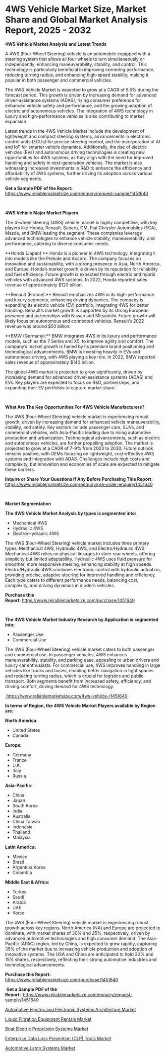 <p><h1>4WS Vehicle Market Size, Market Share and Global Market Analysis Report, 2025 - 2032</h1></p><p><strong>4WS Vehicle Market Analysis and Latest Trends</strong></p>
<p><p>A 4WS (Four-Wheel Steering) vehicle is an automobile equipped with a steering system that allows all four wheels to turn simultaneously or independently, enhancing maneuverability, stability, and control. This technology is particularly beneficial in improving cornering performance, reducing turning radius, and enhancing high-speed stability, making it popular in both passenger and commercial vehicles.</p><p>The 4WS Vehicle Market is expected to grow at a CAGR of 5.5% during the forecast period. This growth is driven by increasing demand for advanced driver-assistance systems (ADAS), rising consumer preference for enhanced vehicle safety and performance, and the growing adoption of electric and autonomous vehicles. The integration of 4WS technology in luxury and high-performance vehicles is also contributing to market expansion.</p><p>Latest trends in the 4WS Vehicle Market include the development of lightweight and compact steering systems, advancements in electronic control units (ECUs) for precise steering control, and the incorporation of AI and IoT for smarter vehicle dynamics. Additionally, the rise of electric vehicles (EVs) and autonomous driving technologies is creating new opportunities for 4WS systems, as they align with the need for improved handling and safety in next-generation vehicles. The market is also witnessing increased investments in R&D to enhance the efficiency and affordability of 4WS systems, further driving its adoption across various vehicle segments.</p></p>
<p><strong>Get a Sample PDF of the Report:&nbsp;</strong> <a href="https://www.reliablemarketsize.com/enquiry/request-sample/1451640?utm_campaign=973&utm_medium=2&utm_source=Github&utm_content=ia&utm_term=23012025&utm_id=4ws-vehicle">https://www.reliablemarketsize.com/enquiry/request-sample/1451640</a></p>
<p>&nbsp;</p>
<p><strong>4WS Vehicle Major Market Players</strong></p>
<p><p>The 4-wheel steering (4WS) vehicle market is highly competitive, with key players like Honda, Renault, Subaru, GM, Fiat Chrysler Automobiles (FCA), Mazda, and BMW leading the segment. These companies leverage advanced technologies to enhance vehicle stability, maneuverability, and performance, catering to diverse consumer needs.</p><p>**Honda (Japan):** Honda is a pioneer in 4WS technology, integrating it into models like the Prelude and Accord. The company focuses on innovation and sustainability, with a strong presence in Asia, North America, and Europe. Honda’s market growth is driven by its reputation for reliability and fuel efficiency. Future growth is expected through electric and hybrid vehicles with advanced 4WS systems. In 2022, Honda reported sales revenue of approximately $120 billion.</p><p>**Renault (France):** Renault emphasizes 4WS in its high-performance and luxury segments, enhancing driving dynamics. The company is expanding its electric vehicle (EV) portfolio, integrating 4WS for better handling. Renault’s market growth is supported by its strong European presence and partnerships with Nissan and Mitsubishi. Future growth will likely focus on autonomous and connected vehicles. Renault’s 2022 revenue was around $50 billion.</p><p>**BMW (Germany):** BMW integrates 4WS in its luxury and performance models, such as the 7 Series and X5, to improve agility and comfort. The company’s market growth is fueled by its premium brand positioning and technological advancements. BMW is investing heavily in EVs and autonomous driving, with 4WS playing a key role. In 2022, BMW reported sales revenue of approximately $140 billion.</p><p>The global 4WS market is projected to grow significantly, driven by increasing demand for advanced driver-assistance systems (ADAS) and EVs. Key players are expected to focus on R&D, partnerships, and expanding their EV portfolios to capture market share.</p></p>
<p>&nbsp;</p>
<p><strong>What Are The Key Opportunities For 4WS Vehicle Manufacturers?</strong></p>
<p><p>The 4WS (Four-Wheel Steering) vehicle market is experiencing robust growth, driven by increasing demand for enhanced vehicle maneuverability, stability, and safety. Key sectors include passenger cars, SUVs, and commercial vehicles, with Asia-Pacific leading due to rising automotive production and urbanization. Technological advancements, such as electric and autonomous vehicles, are further propelling adoption. The market is projected to grow at a CAGR of 7-9% from 2023 to 2030. Future outlook remains positive, with OEMs focusing on lightweight, cost-effective 4WS systems and integration with ADAS. Challenges include high costs and complexity, but innovation and economies of scale are expected to mitigate these barriers.</p></p>
<p><strong>Inquire or Share Your Questions If Any Before Purchasing This Report:</strong> <a href="https://www.reliablemarketsize.com/enquiry/pre-order-enquiry/1451640?utm_campaign=973&utm_medium=2&utm_source=Github&utm_content=ia&utm_term=23012025&utm_id=4ws-vehicle">https://www.reliablemarketsize.com/enquiry/pre-order-enquiry/1451640</a></p>
<p>&nbsp;</p>
<p><strong>Market Segmentation</strong></p>
<p><strong>The 4WS Vehicle Market Analysis by types is segmented into:</strong></p>
<p><ul><li>Mechanical 4WS</li><li>Hydraulic 4WS</li><li>Electro/Hydraulic 4WS</li></ul></p>
<p><p>The 4WS (Four-Wheel Steering) vehicle market includes three primary types: Mechanical 4WS, Hydraulic 4WS, and Electro/Hydraulic 4WS. Mechanical 4WS relies on physical linkages to steer rear wheels, offering simplicity but limited adaptability. Hydraulic 4WS uses fluid pressure for smoother, more responsive steering, enhancing stability at high speeds. Electro/Hydraulic 4WS combines electronic control with hydraulic actuation, providing precise, adaptive steering for improved handling and efficiency. Each type caters to different performance needs, balancing cost, complexity, and driving dynamics in modern vehicles.</p></p>
<p><strong>Purchase this Report:&nbsp;</strong><a href="https://www.reliablemarketsize.com/purchase/1451640?utm_campaign=973&utm_medium=2&utm_source=Github&utm_content=ia&utm_term=23012025&utm_id=4ws-vehicle">https://www.reliablemarketsize.com/purchase/1451640</a></p>
<p>&nbsp;</p>
<p><strong>The 4WS Vehicle Market Industry Research by Application is segmented into:</strong></p>
<p><ul><li>Passenger Use</li><li>Commercial Use</li></ul></p>
<p><p>The 4WS (Four-Wheel Steering) vehicle market caters to both passenger and commercial use. In passenger vehicles, 4WS enhances maneuverability, stability, and parking ease, appealing to urban drivers and luxury car enthusiasts. For commercial use, 4WS improves handling in large vehicles like trucks and buses, enabling better navigation in tight spaces and reducing turning radius, which is crucial for logistics and public transport. Both segments benefit from increased safety, efficiency, and driving comfort, driving demand for 4WS technology.</p></p>
<p><a href="https://www.reliablemarketsize.com/4ws-vehicle-r1451640?utm_campaign=973&utm_medium=2&utm_source=Github&utm_content=ia&utm_term=23012025&utm_id=4ws-vehicle">&nbsp;https://www.reliablemarketsize.com/4ws-vehicle-r1451640</a></p>
<p><strong>In terms of Region, the 4WS Vehicle Market Players available by Region are:</strong></p>
<p>
    <p> <strong> North America: </strong>
        <ul>
            <li>United States</li>
            <li>Canada</li>
        </ul>
        </p> 
    <p> <strong> Europe: </strong>
        <ul>
            <li>Germany</li>
            <li>France</li>
            <li>U.K.</li>
            <li>Italy</li>
            <li>Russia</li>
        </ul>
        </p> 
    <p> <strong> Asia-Pacific: </strong>
        <ul>
            <li>China</li>
            <li>Japan</li>
            <li>South Korea</li>
            <li>India</li>
            <li>Australia</li>
            <li>China Taiwan</li>
            <li>Indonesia</li>
            <li>Thailand</li>
            <li>Malaysia</li>
        </ul>
        </p> 
    <p> <strong> Latin America: </strong>
        <ul>
            <li>Mexico</li>
            <li>Brazil</li>
            <li>Argentina Korea</li>
            <li>Colombia</li>
        </ul>
        </p> 
    <p> <strong> Middle East & Africa: </strong>
        <ul>
            <li>Turkey</li>
            <li>Saudi</li>
            <li>Arabia</li>
            <li>UAE</li>
            <li>Korea</li>
        </ul>
    </p>
    </p>
<p><p>The 4WS (Four-Wheel Steering) vehicle market is experiencing robust growth across key regions. North America (NA) and Europe are projected to dominate, with market shares of 30% and 25%, respectively, driven by advanced automotive technologies and high consumer demand. The Asia-Pacific (APAC) region, led by China, is expected to grow rapidly, capturing 35% of the market due to increasing vehicle production and adoption of innovative systems. The USA and China are anticipated to hold 20% and 15% shares, respectively, reflecting their strong automotive industries and technological advancements.</p></p>
<p><strong>Purchase this Report: </strong><a href="https://www.reliablemarketsize.com/purchase/1451640?utm_campaign=973&utm_medium=2&utm_source=Github&utm_content=ia&utm_term=23012025&utm_id=4ws-vehicle">https://www.reliablemarketsize.com/purchase/1451640</a></p>
<p>&nbsp;<strong>Get a Sample PDF of the Report:&nbsp;&nbsp;</strong><a href="https://www.reliablemarketsize.com/enquiry/request-sample/1451640?utm_campaign=973&utm_medium=2&utm_source=Github&utm_content=ia&utm_term=23012025&utm_id=4ws-vehicle">https://www.reliablemarketsize.com/enquiry/request-sample/1451640</a></p>
<p><strong></strong></p>
<p><p><a href="https://github.com/lashaunm5st/Market-Research-Report-List-1/blob/main/automotive-electric-and-electronic-systems-architecture-market.md?utm_campaign=973&utm_medium=2&utm_source=Github&utm_content=ia&utm_term=23012025&utm_id=4ws-vehicle">Automotive Electric and Electronic Systems Architecture Market</a></p><p><a href="https://www.linkedin.com/pulse/liquid-filtration-equipment-rentals-market-growth-from-2025-ayxvf?utm_campaign=973&utm_medium=2&utm_source=Github&utm_content=ia&utm_term=23012025&utm_id=4ws-vehicle">Liquid Filtration Equipment Rentals Market</a></p><p><a href="https://www.linkedin.com/pulse/thorough-overview-boat-electric-propulsion-systems-market-including-ezpcf?utm_campaign=973&utm_medium=2&utm_source=Github&utm_content=ia&utm_term=23012025&utm_id=4ws-vehicle">Boat Electric Propulsion Systems Market</a></p><p><a href="https://www.linkedin.com/pulse/enterprise-data-loss-prevention-dlp-tools-market-report-nqt8c?utm_campaign=973&utm_medium=2&utm_source=Github&utm_content=ia&utm_term=23012025&utm_id=4ws-vehicle">Enterprise Data Loss Prevention (DLP) Tools Market</a></p><p><a href="https://github.com/kimberjam0i/Market-Research-Report-List-1/blob/main/automotive-lamp-systems-market.md?utm_campaign=973&utm_medium=2&utm_source=Github&utm_content=ia&utm_term=23012025&utm_id=4ws-vehicle">Automotive Lamp Systems Market</a></p></p>